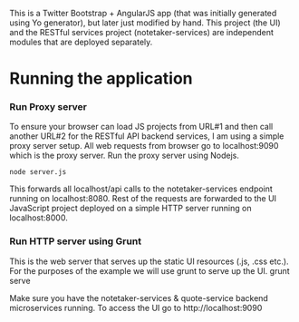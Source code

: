 This is a Twitter Bootstrap + AngularJS app (that was initially generated using Yo generator), but later just modified by hand. This project (the UI) and the RESTful services project (notetaker-services) are independent modules that are deployed separately. 

# Running the application
### Run Proxy server
To ensure your browser can load JS projects from URL#1 and then call another URL#2 for the RESTful API backend services, I am using a simple proxy server setup. All web requests from browser go to localhost:9090 which is the proxy server. Run the proxy server using Nodejs.

    node server.js

This forwards all localhost/api calls to the notetaker-services endpoint running on localhost:8080. Rest of the requests are forwarded to the UI JavaScript project deployed on a simple HTTP server running on localhost:8000.

### Run HTTP server using Grunt 
This is the web server that serves up the static UI resources (.js, .css etc.). For the purposes of the example we will use grunt to serve up the UI.
    grunt serve

Make sure you have the notetaker-services & quote-service backend microservices running. To access the UI go to http://localhost:9090


